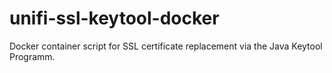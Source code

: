 # unifi-ssl-keytool-docker
Docker container script for SSL certificate replacement via the Java Keytool Programm.
